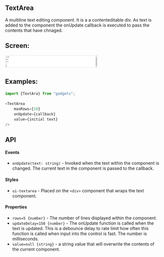 <a name="module_TextArea"></a>

## TextArea
A multiline text editing component.  It is a a contenteditable div.  As text
is added to the component the onUpdate callback is executed to pass the
contents that have chnaged.

## Screen:
<img src="https://github.com/jmquigley/gadgets/blob/master/images/textarea.png" width="60%" />

## Examples:

```javascript
import {TextAra} from "gadgets";

<TextArea
    maxRows={10}
    onUpdate={callback}
    value={initial text}
/>
```

## API
#### Events
- `onUpdate(text: string)` - Invoked when the text within the component is changed.
The current text in the component is passed to the callback.

#### Styles
- `ui-textarea` - Placed on the `<div>` component that wraps the text component.

#### Properties
- `rows=5 {number}` - The number of lines displayed within the component.
- `updateDelay=150 {number}` - The onUpdate function is called when the text is
updated.  This is a debounce delay to rate limit how often this function is
called when input into the control is fast.  The number is milliseconds.
- `value=null {string}` - a string value that will overwrite the contents of
the current component.

